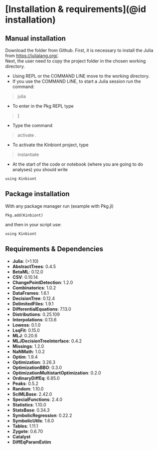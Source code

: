 # [Installation & requirements](@id installation)

## Manual installation
Download the folder from Github. 
First, it is necessary to install the Julia from https://julialang.org/.   
Next, the user need to copy the project folder in the chosen working directory. 

- Using REPL or the COMMAND LINE move to the working directory.  
- If you use the COMMAND LINE, to start a Julia session run the command:

> julia

- To enter in the Pkg REPL  type 

>]  

- Type the command 
> activate .

- To activate the Kinbiont project, type
> instantiate

- At the start of the code or notebook (where you are going to do analyses) you should write 

```
using Kinbiont
```

## Package installation

With any package manager run (example with Pkg.jl)
```
Pkg.add(Kinbiont)
```
and then in your script use:

```
using Kinbiont
```
## Requirements & Dependencies

- **Julia**: (>1.10)
- **AbstractTrees**: 0.4.5
- **BetaML**: 0.12.0
- **CSV**: 0.10.14
- **ChangePointDetection**: 1.2.0
- **Combinatorics**: 1.0.2
- **DataFrames**: 1.6.1
- **DecisionTree**: 0.12.4
- **DelimitedFiles**: 1.9.1
- **DifferentialEquations**: 7.13.0
- **Distributions**: 0.25.109
- **Interpolations**: 0.13.6
- **Lowess**: 0.1.0
- **LsqFit**: 0.15.0
- **MLJ**: 0.20.6
- **MLJDecisionTreeInterface**: 0.4.2
- **Missings**: 1.2.0
- **NaNMath**: 1.0.2
- **Optim**: 1.9.4
- **Optimization**: 3.26.3
- **OptimizationBBO**: 0.3.0
- **OptimizationMultistartOptimization**: 0.2.0
- **OrdinaryDiffEq**: 6.85.0
- **Peaks**: 0.5.2
- **Random**: 1.10.0
- **SciMLBase**: 2.42.0
- **SpecialFunctions**: 2.4.0
- **Statistics**: 1.10.0
- **StatsBase**: 0.34.3
- **SymbolicRegression**: 0.22.2
- **SymbolicUtils**: 1.6.0
- **Tables**: 1.11.1
- **Zygote**: 0.6.70
- **Catalyst**
- **DiffEqParamEstim**

